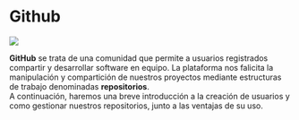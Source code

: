 # Github

![](http://www.aha.io/assets/integration_logos/github-bb449e0ffbacbcb7f9c703db85b1cf0b.png)

**GitHub** se trata de una comunidad que permite a  usuarios registrados compartir y desarrollar software en equipo. La plataforma nos falicita la manipulación y compartición de nuestros proyectos mediante estructuras de trabajo denominadas **repositorios**.  
A continuación, haremos una breve introducción a la creación de usuarios y como gestionar nuestros repositorios, junto a las ventajas de su uso.

